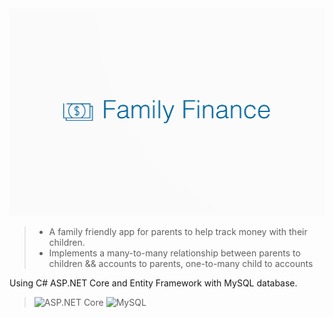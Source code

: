 
<img src="./wwwroot/images/namelogoblue.png" alt="company logo">


>- A family friendly app for parents to help track money with their children.
>- Implements a many-to-many relationship between parents to children && accounts to parents, one-to-many child to accounts

Using C# ASP.NET Core and Entity Framework with MySQL database.
>![ASP.NET Core](https://img.shields.io/badge/-ASP.NET_Core-512BD4?style=flat-square&logo=.net&logoColor=white)
>![MySQL](https://img.shields.io/badge/-MySQL-4479A1?style=flat-square&logo=mysql&logoColor=white)